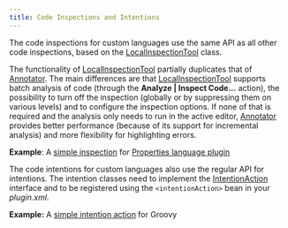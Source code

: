 ```yaml
---
title: Code Inspections and Intentions
---
```


The code inspections for custom languages use the same API as all other code inspections, based on the
[LocalInspectionTool](https://upsource.jetbrains.com/idea-community/file/1731d054af4ca27aa827c03929e27eeb0e6a8366/platform/analysis-api/src/com/intellij/codeInspection/LocalInspectionTool.java)
class.

The functionality of
[LocalInspectionTool](https://upsource.jetbrains.com/idea-community/file/1731d054af4ca27aa827c03929e27eeb0e6a8366/platform/analysis-api/src/com/intellij/codeInspection/LocalInspectionTool.java)
partially duplicates that of
[Annotator](https://upsource.jetbrains.com/idea-community/file/1731d054af4ca27aa827c03929e27eeb0e6a8366/platform/analysis-api/src/com/intellij/lang/annotation/Annotator.java).
The main differences are that
[LocalInspectionTool](https://upsource.jetbrains.com/idea-community/file/1731d054af4ca27aa827c03929e27eeb0e6a8366/platform/analysis-api/src/com/intellij/codeInspection/LocalInspectionTool.java)
supports batch analysis of code (through the **Analyze \| Inspect Code...** action), the possibility to turn off the inspection (globally or by suppressing them on various levels) and to configure the inspection options.
If none of that is required and the analysis only needs to run in the active editor,
[Annotator](https://upsource.jetbrains.com/idea-community/file/1731d054af4ca27aa827c03929e27eeb0e6a8366/platform/analysis-api/src/com/intellij/lang/annotation/Annotator.java)
provides better performance (because of its support for incremental analysis) and more flexibility for highlighting errors.

**Example**:
A
[simple inspection](https://upsource.jetbrains.com/idea-community/file/1731d054af4ca27aa827c03929e27eeb0e6a8366/plugins/properties/properties-psi-impl/src/com/intellij/codeInspection/TrailingSpacesInPropertyInspection.java)
for
[Properties language plugin](https://github.com/JetBrains/intellij-community/tree/master/plugins/properties/)


The code intentions for custom languages also use the regular API for intentions.
The intention classes need to implement the
[IntentionAction](https://upsource.jetbrains.com/idea-community/file/1731d054af4ca27aa827c03929e27eeb0e6a8366/platform/analysis-api/src/com/intellij/codeInsight/intention/IntentionAction.java)
interface and to be registered using the `<intentionAction>` bean in your *plugin.xml*.

**Example:**
A
[simple intention action](https://upsource.jetbrains.com/idea-community/file/1731d054af4ca27aa827c03929e27eeb0e6a8366/plugins/groovy/src/org/jetbrains/plugins/groovy/intentions/control/SplitIfIntention.java)
for Groovy
